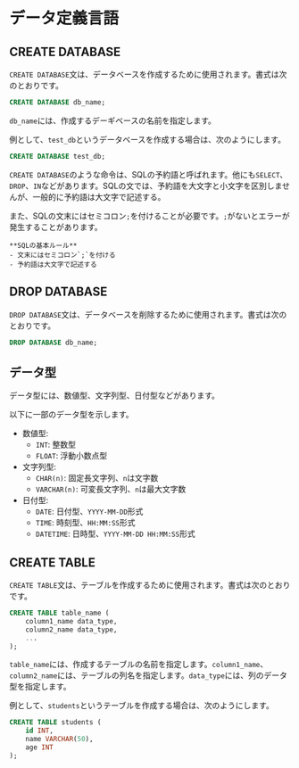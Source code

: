 # データ定義言語

## CREATE DATABASE

`CREATE DATABASE`文は、データベースを作成するために使用されます。書式は次のとおりです。

```sql
CREATE DATABASE db_name;
```

`db_name`には、作成するデーギベースの名前を指定します。

例として、`test_db`というデータベースを作成する場合は、次のようにします。

```sql
CREATE DATABASE test_db;
```

`CREATE DATABASE`のような命令は、SQLの予約語と呼ばれます。他にも`SELECT`、`DROP`、`IN`などがあります。SQLの文では、予約語を大文字と小文字を区別しませんが、一般的に予約語は大文字で記述する。

また、SQLの文末にはセミコロン`;`を付けることが必要です。`;`がないとエラーが発生することがあります。

```{note}
**SQLの基本ルール**
- 文末にはセミコロン`;`を付ける
- 予約語は大文字で記述する
```

## DROP DATABASE

`DROP DATABASE`文は、データベースを削除するために使用されます。書式は次のとおりです。

```sql
DROP DATABASE db_name;
```

## データ型

データ型には、数値型、文字列型、日付型などがあります。

以下に一部のデータ型を示します。

- 数値型: 
    - `INT`: 整数型
    - `FLOAT`: 浮動小数点型
- 文字列型:
    - `CHAR(n)`: 固定長文字列、`n`は文字数
    - `VARCHAR(n)`: 可変長文字列、`n`は最大文字数
- 日付型:
    - `DATE`: 日付型、`YYYY-MM-DD`形式
    - `TIME`: 時刻型、`HH:MM:SS`形式
    - `DATETIME`: 日時型、`YYYY-MM-DD HH:MM:SS`形式

## CREATE TABLE

`CREATE TABLE`文は、テーブルを作成するために使用されます。書式は次のとおりです。

```sql
CREATE TABLE table_name (
    column1_name data_type,
    column2_name data_type,
    ...
);
```

`table_name`には、作成するテーブルの名前を指定します。`column1_name`、`column2_name`には、テーブルの列名を指定します。`data_type`には、列のデータ型を指定します。

例として、`students`というテーブルを作成する場合は、次のようにします。

```sql
CREATE TABLE students (
    id INT,
    name VARCHAR(50),
    age INT
);
```

